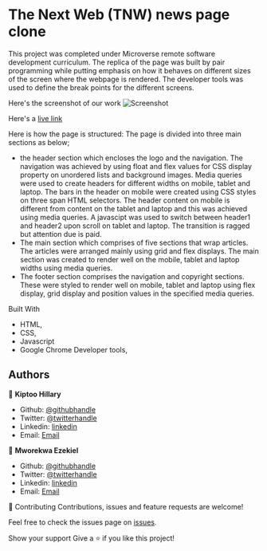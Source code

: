 # The Next Web (TNW) news page clone
This project was completed under Microverse remote software development curriculum. The replica of the page was built by pair programming while  putting emphasis on how it behaves on different sizes of the screen where the webpage is rendered. The developer tools was used to define the break points for the different screens.

Here's the screenshot of our work
![Screenshot](./img/screenshot.gif "thenextweb-clone")

Here's a <a href="https://raw.githack.com/imhilla/thenextweb/home-page/index.html">live link</a>

Here is how the page is structured:
The page is divided into three main sections as below;
- the header section which encloses the logo and the navigation. The navigation was achieved by using float and flex values for CSS display property on unordered lists and background images. Media queries were used to create headers for different widths on mobile, tablet and laptop. The bars in the header on mobile were created using CSS styles on three span HTML selectors. The header content on mobile is different from content on the tablet and laptop and this was achieved using media queries. A javascipt was used to switch between header1 and header2 upon scroll on tablet and laptop. The transition is ragged but attention due is paid.
- The main section which comprises of five sections that wrap articles. The articles were arranged mainly using grid and flex displays. The main section was created to render well on the mobile, tablet and laptop widths using media queries.
- The footer section comprises the navigation and copyright sections. These were styled to render well on mobile, tablet and laptop using flex display, grid display and position values in the specified media queries.

Built With
- HTML,
- CSS,
- Javascript
- Google Chrome Developer tools,

## Authors

👤 **Kiptoo Hillary**

- Github: [@githubhandle](https://github.com/imhilla)
- Twitter: [@twitterhandle](https://twitter.com/hillarykiptoo_)
- Linkedin: [linkedin]()
- Email: [Email](hillaryodhiambo282@gmail.com) 

👤 **Mworekwa Ezekiel**

- Github: [@githubhandle](https://github.com/vanheaven-ui)
- Twitter: [@twitterhandle](https://twitter.com/MworekwaE)
- Linkedin: [linkedin](https://linkedin.com/in/vanheaven/)
- Email: [Email](vanheaven6@gmail.com)  

🤝 Contributing
Contributions, issues and feature requests are welcome!

Feel free to check the issues page on [issues](https://github.com/imhilla/thenextweb/issues).

Show your support
Give a ⭐️ if you like this project!

 
